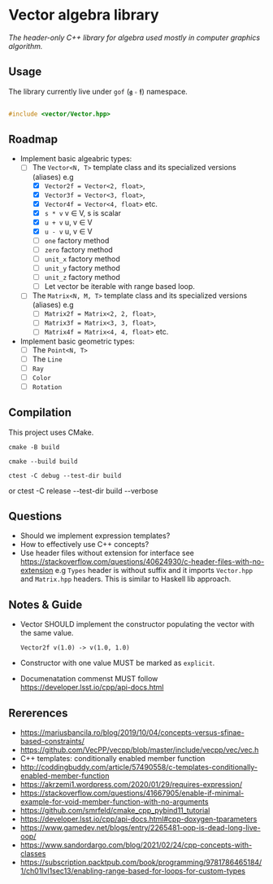 # Vector algebra library

_The header-only C++ library for algebra used mostly in computer graphics algorithm._


## Usage

The library currently live under `gof` (𝖌 ∘ 𝖋) namespace.

```c++

#include <vector/Vector.hpp>

```


## Roadmap

- Implement basic algeabric types:
  - [ ] The `Vector<N, T>` template class and its specialized versions (aliases) e.g
    - [x] `Vector2f = Vector<2, float>`,
    - [x] `Vector3f = Vector<3, float>`,
    - [x] `Vector4f = Vector<4, float>` etc.
    - [x] `s * v` v ∈ V, s is scalar
    - [x] `u + v` u, v ∈ V
    - [x] `u - v` u, v ∈ V
    - [ ] `one` factory method
    - [ ] `zero` factory method
    - [ ] `unit_x` factory method
    - [ ] `unit_y` factory method
    - [ ] `unit_z` factory method
    - [ ] Let vector be iterable with range based loop.
  - [ ] The `Matrix<N, M, T>` template class and its specialized versions (aliases) e.g
    - [ ] `Matrix2f = Matrix<2, 2, float>`,
    - [ ] `Matrix3f = Matrix<3, 3, float>`,
    - [ ] `Matrix4f = Matrix<4, 4, float>` etc.
- Implement basic geometric types:
  - [ ] The `Point<N, T>`
  - [ ] The `Line`
  - [ ] `Ray`
  - [ ] `Color`
  - [ ] `Rotation`

## Compilation

This project uses CMake.

    cmake -B build

    cmake --build build

    ctest -C debug --test-dir build
or
    ctest -C release --test-dir build --verbose

## Questions

- Should we implement expression templates?
- How to effectively use C++ concepts?
- Use header files without extension for interface see https://stackoverflow.com/questions/40624930/c-header-files-with-no-extension
  e.g `Types` header is without suffix and it imports `Vector.hpp` and `Matrix.hpp` headers. This is similar to Haskell lib approach.

## Notes & Guide

- Vector SHOULD implement the constructor populating the vector with the same value.

  ```
  Vector2f v(1.0) -> v(1.0, 1.0)
  ```

- Constructor with one value MUST be marked as `explicit`.
- Documenatation commenst MUST follow https://developer.lsst.io/cpp/api-docs.html


## Rererences

- https://mariusbancila.ro/blog/2019/10/04/concepts-versus-sfinae-based-constraints/
- https://github.com/VecPP/vecpp/blob/master/include/vecpp/vec/vec.h
- C++ templates: conditionally enabled member function
- http://coddingbuddy.com/article/57490558/c-templates-conditionally-enabled-member-function
- https://akrzemi1.wordpress.com/2020/01/29/requires-expression/
- https://stackoverflow.com/questions/41667905/enable-if-minimal-example-for-void-member-function-with-no-arguments
- https://github.com/smrfeld/cmake_cpp_pybind11_tutorial
- https://developer.lsst.io/cpp/api-docs.html#cpp-doxygen-tparameters
- https://www.gamedev.net/blogs/entry/2265481-oop-is-dead-long-live-oop/
- https://www.sandordargo.com/blog/2021/02/24/cpp-concepts-with-classes
- https://subscription.packtpub.com/book/programming/9781786465184/1/ch01lvl1sec13/enabling-range-based-for-loops-for-custom-types